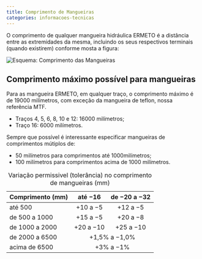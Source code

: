 ```yaml
---
title: Comprimento de Mangueiras
categories: informacoes-tecnicas
---
```


<div class="wrapper hero white" data-grid="center spacing">
    <div data-cell="1of3">
        <p>O comprimento de qualquer mangueira hidráulica ERMETO é a distância entre as extremidades da mesma, incluindo os seus respectivos terminais (quando existirem) conforme mosta a figura:</p>
    </div>
    <div data-cell="1of3">
        <img src="{{ site.baseurl }}/img/posts/comprimento-mangueiras.gif" alt="Esquema: Comprimento das Mangueiras">
    </div>
</div>

## Comprimento máximo possível para mangueiras

Para as mangueira ERMETO, em qualquer traço, o comprimento máximo é de 19000 milímetros, com exceção da mangueira de teflon, nossa referência MTF.

- Traços 4, 5, 6, 8, 10 e 12: 16000 milímetros;
- Traço 16: 6000 milímetros.

Sempre que possível é interessante especificar mangueiras de comprimentos mútiplos de:

- 50 milímetros para comprimentos até 1000milímetros;
- 100 milímetros para comprimentos acima de 1000 milímetros.


<table>
    <caption>Variação permissivel (tolerância) no comprimento de mangueiras (mm)</caption>
    <thead>
        <tr>
            <th>Comprimento (mm)</th>
            <th style="text-align: center">até −16</th>
            <th style="text-align: center">de −20 a −32</th>
        </tr>
    </thead>
    <tbody>
        <tr>
            <td>até 500</td>
            <td style="text-align: center">+10 a −5</td>
            <td style="text-align: center">+12 a −5</td>
        </tr>
        <tr>
            <td>de 500 a 1000</td>
            <td style="text-align: center">+15 a −5</td>
            <td style="text-align: center">+20 a −8</td>
        </tr>
        <tr>
            <td>de 1000 a 2000</td>
            <td style="text-align: center">+20 a −10</td>
            <td style="text-align: center">+25 a −10</td>
        </tr>
        <tr>
            <td>de 2000 a 6500</td>
            <td style="text-align: center" colspan="2">+1,5% a −1,0%</td>
        </tr>
        <tr>
            <td>acima de 6500</td>
            <td style="text-align: center" colspan="2">+3% a −1%</td>
        </tr>
    </tbody>
</table>
